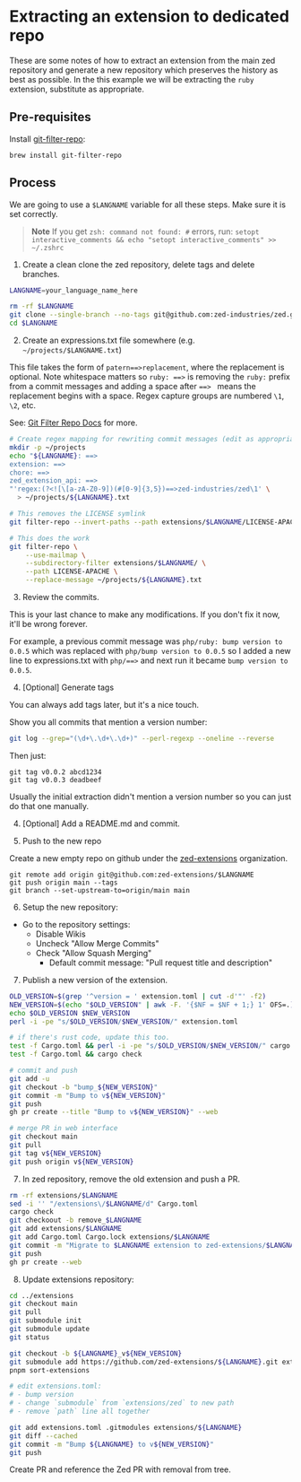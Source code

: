 # Extracting an extension to dedicated repo

These are some notes of how to extract an extension from the main zed repository and generate a new repository which preserves the history as best as possible. In the this example we will be extracting the `ruby` extension, substitute as appropriate.

## Pre-requisites

Install [git-filter-repo](https://github.com/newren/git-filter-repo/blob/main/INSTALL.md):

```
brew install git-filter-repo
```

## Process

We are going to use a `$LANGNAME` variable for all these steps. Make sure it is set correctly.

> **Note**
> If you get `zsh: command not found: #` errors, run:
> `setopt interactive_comments && echo "setopt interactive_comments" >> ~/.zshrc`

1. Create a clean clone the zed repository, delete tags and delete branches.

```sh
LANGNAME=your_language_name_here

rm -rf $LANGNAME
git clone --single-branch --no-tags git@github.com:zed-industries/zed.git $LANGNAME
cd $LANGNAME
```

2. Create an expressions.txt file somewhere (e.g. `~/projects/$LANGNAME.txt`)

This file takes the form of `patern==>replacement`, where the replacement is optional.
Note whitespace matters so `ruby: ==>` is removing the `ruby:` prefix from a commit messages and adding a space after `==> ` means the replacement begins with a space. Regex capture groups are numbered `\1`, `\2`, etc.

See: [Git Filter Repo Docs](https://htmlpreview.github.io/?https://github.com/newren/git-filter-repo/blob/docs/html/git-filter-repo.html) for more.

```sh
# Create regex mapping for rewriting commit messages (edit as appropriate)
mkdir -p ~/projects
echo "${LANGNAME}: ==>
extension: ==>
chore: ==>
zed_extension_api: ==>
"'regex:(?<![\[a-zA-Z0-9])(#[0-9]{3,5})==>zed-industries/zed\1' \
  > ~/projects/${LANGNAME}.txt

# This removes the LICENSE symlink
git filter-repo --invert-paths --path extensions/$LANGNAME/LICENSE-APACHE

# This does the work
git filter-repo \
    --use-mailmap \
    --subdirectory-filter extensions/$LANGNAME/ \
    --path LICENSE-APACHE \
    --replace-message ~/projects/${LANGNAME}.txt
```

3. Review the commits.

This is your last chance to make any modifications.
If you don't fix it now, it'll be wrong forever.

For example, a previous commit message was `php/ruby: bump version to 0.0.5`
which was replaced with `php/bump version to 0.0.5`
so I added a new line to expressions.txt with `php/==>`
and next run it became `bump version to 0.0.5`.

4. [Optional] Generate tags

You can always add tags later, but it's a nice touch.

Show you all commits that mention a version number:

```sh
git log --grep="(\d+\.\d+\.\d+)" --perl-regexp --oneline --reverse
```

Then just:

```
git tag v0.0.2 abcd1234
git tag v0.0.3 deadbeef
```

Usually the initial extraction didn't mention a version number so you can just do that one manually.

4. [Optional] Add a README.md and commit.

5. Push to the new repo

Create a new empty repo on github under the [zed-extensions](https://github.com/organizations/zed-extensions/repositories/new) organization.

```
git remote add origin git@github.com:zed-extensions/$LANGNAME
git push origin main --tags
git branch --set-upstream-to=origin/main main
```

6. Setup the new repository:

- Go to the repository settings:
  - Disable Wikis
  - Uncheck "Allow Merge Commits"
  - Check "Allow Squash Merging"
    - Default commit message: "Pull request title and description"

7. Publish a new version of the extension.

```sh
OLD_VERSION=$(grep '^version = ' extension.toml | cut -d'"' -f2)
NEW_VERSION=$(echo "$OLD_VERSION" | awk -F. '{$NF = $NF + 1;} 1' OFS=.)
echo $OLD_VERSION $NEW_VERSION
perl -i -pe "s/$OLD_VERSION/$NEW_VERSION/" extension.toml

# if there's rust code, update this too.
test -f Cargo.toml && perl -i -pe "s/$OLD_VERSION/$NEW_VERSION/" cargo.toml
test -f Cargo.toml && cargo check

# commit and push
git add -u
git checkout -b "bump_${NEW_VERSION}"
git commit -m "Bump to v${NEW_VERSION}"
git push
gh pr create --title "Bump to v${NEW_VERSION}" --web

# merge PR in web interface
git checkout main
git pull
git tag v${NEW_VERSION}
git push origin v${NEW_VERSION}
```

7. In zed repository, remove the old extension and push a PR.

```sh
rm -rf extensions/$LANGNAME
sed -i '' "/extensions\/$LANGNAME/d" Cargo.toml
cargo check
git checkoout -b remove_$LANGNAME
git add extensions/$LANGNAME
git add Cargo.toml Cargo.lock extensions/$LANGNAME
git commit -m "Migrate to $LANGNAME extension to zed-extensions/$LANGNAME"
git push
gh pr create --web
```

8. Update extensions repository:

```sh
cd ../extensions
git checkout main
git pull
git submodule init
git submodule update
git status

git checkout -b ${LANGNAME}_v${NEW_VERSION}
git submodule add https://github.com/zed-extensions/${LANGNAME}.git extensions/${LANGNAME}
pnpm sort-extensions

# edit extensions.toml:
# - bump version
# - change `submodule` from `extensions/zed` to new path
# - remove `path` line all together

git add extensions.toml .gitmodules extensions/${LANGNAME}
git diff --cached
git commit -m "Bump ${LANGNAME} to v${NEW_VERSION}"
git push
```

Create PR and reference the Zed PR with removal from tree.
